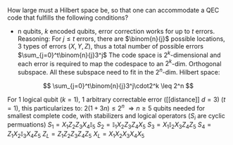 How large must a Hilbert space be, so that one can accommodate a QEC code that fulfills the following conditions?
- n qubits, $k$ encoded qubits, error correction works for up to $t$ errors.
Reasoning: For $j \leq t$ errors, there are $\binom{n}{j}$ possible locations, 3 types of errors ($X,Y,Z$), thus a total number of possible errors $\sum_{j=0}^t\binom{n}{j}3^j$
The code space is $2^k$-dimensional and each error is required to map the codespace to an $2^k$-dim. Orthogonal subspace. All these subspace need to fit in the $2^n$-dim. Hilbert space:

$$
\sum_{j=0}^t\binom{n}{j}3^j\cdot2^k \leq 2^n
$$

For 1 logical qubit ($k=1$), 1 arbitrary correctable error ([[distance]] $d=3$) ($t=1$), this particularizes to:
$2(1+3n)\leq 2^n$
$\Rightarrow n \geq 5$ qubits needed for smallest complete code, with stabilizers and logical operators ($S_i$ are cyclic permuations)
$S_1=X_1Z_2Z_3X_4\mathbb{I}_5$
$S_2=\mathbb{I}_1X_2Z_3Z_4X_5$
$S_3=X_1\mathbb{I}_2X_3Z_4Z_5$
$S_4=Z_1X_2\mathbb{I}_3X_4Z_5$
$Z_L=Z_1Z_2Z_3Z_4Z_5$
$X_L=X_1X_2X_3X_4X_5$